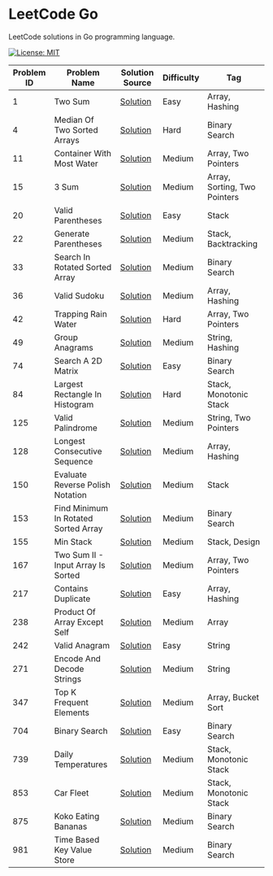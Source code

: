 # LeetCode Go

LeetCode solutions in Go programming language.

[![License: MIT](https://img.shields.io/badge/License-MIT-yellow.svg)](https://github.com/anirudhology/leetcode-go/blob/main/LICENSE)

| Problem ID | Problem Name                         | Solution Source                                                            | Difficulty | Tag                          |
| ---------- | ------------------------------------ | -------------------------------------------------------------------------- | ---------- | ---------------------------- |
| 1          | Two Sum                              | [Solution](problems/array/two_sum.go)                                      | Easy       | Array, Hashing               |
| 4          | Median Of Two Sorted Arrays          | [Solution](problems/binary_search/median_of_two_sorted_arrays.go)          | Hard       | Binary Search                |
| 11         | Container With Most Water            | [Solution](problems/array/container_with_most_water.go)                    | Medium     | Array, Two Pointers          |
| 15         | 3 Sum                                | [Solution](problems/array/three_sum.go)                                    | Medium     | Array, Sorting, Two Pointers |
| 20         | Valid Parentheses                    | [Solution](problems/stack/valid_parentheses.go)                            | Easy       | Stack                        |
| 22         | Generate Parentheses                 | [Solution](problems/stack/generate_parentheses.go)                         | Medium     | Stack, Backtracking          |
| 33         | Search In Rotated Sorted Array       | [Solution](problems/binary_search/search_in_rotated_sorted_array.go)       | Medium     | Binary Search                |
| 36         | Valid Sudoku                         | [Solution](problems/array/valid_sudoku.go)                                 | Medium     | Array, Hashing               |
| 42         | Trapping Rain Water                  | [Solution](problems/array/trapping_rain_water.go)                          | Hard       | Array, Two Pointers          |
| 49         | Group Anagrams                       | [Solution](problems/strings/group_anagrams.go)                             | Medium     | String, Hashing              |
| 74         | Search A 2D Matrix                   | [Solution](problems/binary_search/search_a_2d_matrix.go)                   | Easy       | Binary Search                |
| 84         | Largest Rectangle In Histogram       | [Solution](problems/stack/largest_rectangle_in_histogram.go)               | Hard       | Stack, Monotonic Stack       |
| 125        | Valid Palindrome                     | [Solution](problems/strings/valid_palindrome.go)                           | Medium     | String, Two Pointers         |
| 128        | Longest Consecutive Sequence         | [Solution](problems/array/longest_consecutive_sequence.go)                 | Medium     | Array, Hashing               |
| 150        | Evaluate Reverse Polish Notation     | [Solution](problems/stack/evaluate_reverse_polish_notation.go)             | Medium     | Stack                        |
| 153        | Find Minimum In Rotated Sorted Array | [Solution](problems/binary_search/find_minimum_in_rotated_sorted_array.go) | Medium     | Binary Search                |
| 155        | Min Stack                            | [Solution](problems/stack/min_stack.go)                                    | Medium     | Stack, Design                |
| 167        | Two Sum II - Input Array Is Sorted   | [Solution](problems/array/two_sum_ii_input_array_is_sorted.go)             | Medium     | Array, Two Pointers          |
| 217        | Contains Duplicate                   | [Solution](problems/array/contains_duplicate.go)                           | Easy       | Array, Hashing               |
| 238        | Product Of Array Except Self         | [Solution](problems/array/product_of_array_except_self.go)                 | Medium     | Array                        |
| 242        | Valid Anagram                        | [Solution](problems/strings/valid_anagram.go)                              | Easy       | String                       |
| 271        | Encode And Decode Strings            | [Solution](problems/strings/encode_and_decode_strings.go)                  | Medium     | String                       |
| 347        | Top K Frequent Elements              | [Solution](problems/array/top_k_frequent_elements.go)                      | Medium     | Array, Bucket Sort           |
| 704        | Binary Search                        | [Solution](problems/binary_search/binary_search.go)                        | Easy       | Binary Search                |
| 739        | Daily Temperatures                   | [Solution](problems/stack/daily_temperatures.go)                           | Medium     | Stack, Monotonic Stack       |
| 853        | Car Fleet                            | [Solution](problems/stack/car_fleet.go)                                    | Medium     | Stack, Monotonic Stack       |
| 875        | Koko Eating Bananas                  | [Solution](problems/binary_search/koko_eating_bananas.go)                  | Medium     | Binary Search                |
| 981        | Time Based Key Value Store           | [Solution](problems/binary_search/time_based_key_value_store.go)           | Medium     | Binary Search                |